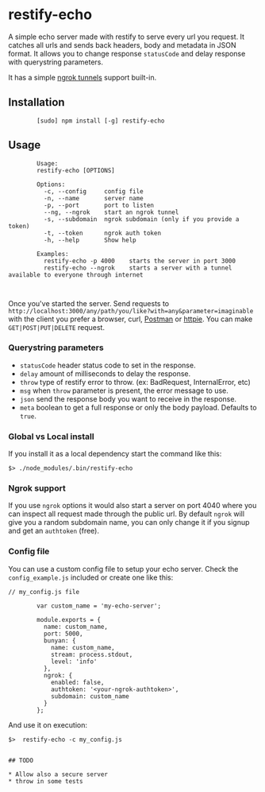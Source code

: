 # restify-echo

A simple echo server made with restify to serve every url you request. It catches all urls and sends back headers, body and metadata in JSON format. It allows you to change response `statusCode` and delay response with querystring parameters.

It has a simple [ngrok tunnels](https://ngrok.com) support built-in.

## Installation

```
        [sudo] npm install [-g] restify-echo
```

## Usage

```      
        Usage: 
        restify-echo [OPTIONS]
        
        Options:
          -c, --config     config file
          -n, --name       server name
          -p, --port       port to listen
          --ng, --ngrok    start an ngrok tunnel
          -s, --subdomain  ngrok subdomain (only if you provide a token)
          -t, --token      ngrok auth token
          -h, --help       Show help
        
        Examples:
          restify-echo -p 4000    starts the server in port 3000
          restify-echo --ngrok    starts a server with a tunnel available to everyone through internet
                                  
        
```

Once you've started the server. Send requests to `http://localhost:3000/any/path/you/like?with=any&parameter=imaginable` with the client you prefer a browser, curl, [Postman](http://www.getpostman.com/) or [httpie](http://httpie.org/). You can make `GET|POST|PUT|DELETE` request.  


### Querystring parameters

* `statusCode` header status code to set in the response.
* `delay` amount of milliseconds to delay the response.
* `throw` type of restify error to throw. (ex: BadRequest, InternalError, etc)
* `msg` when `throw` parameter is present, the error message to use.
* `json` send the response body you want to receive in the response.
* `meta` boolean to get a full response or only the body payload. Defaults to `true`.

### Global vs Local install

If you install it as a local dependency start the command like this: 

```
$> ./node_modules/.bin/restify-echo 
```

### Ngrok support

If you use `ngrok` options it would also start a server on port 4040 where you can inspect all request made through the public url. By default `ngrok` will give you a random subdomain name, you can only change it if you signup and get an `authtoken` (free).

### Config file

You can use a custom config file to setup your echo server. Check the `config_example.js` included or create one like this: 

```
// my_config.js file
        
        var custom_name = 'my-echo-server';
        
        module.exports = {
          name: custom_name,
          port: 5000,
          bunyan: {
            name: custom_name,
            stream: process.stdout,
            level: 'info'
          },
          ngrok: {
            enabled: false,
            authtoken: '<your-ngrok-authtoken>',
            subdomain: custom_name
          }
        };

```
And use it on execution:

```
$>  restify-echo -c my_config.js


## TODO

* Allow also a secure server
* throw in some tests
